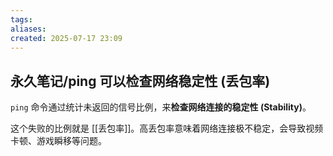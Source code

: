 ```yaml
---
tags: 
aliases: 
created: 2025-07-17 23:09
---
```

## 永久笔记/ping 可以检查网络稳定性 (丢包率)

`ping` 命令通过统计未返回的信号比例，来**检查网络连接的稳定性 (Stability)**。

这个失败的比例就是 [[丢包率]]。高丢包率意味着网络连接极不稳定，会导致视频卡顿、游戏瞬移等问题。